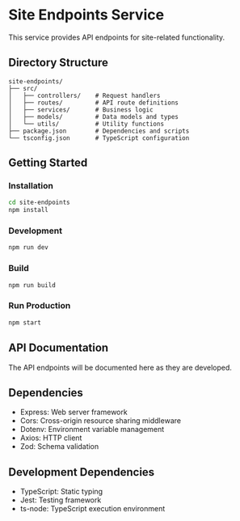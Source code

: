 # Site Endpoints Service

This service provides API endpoints for site-related functionality.

## Directory Structure

```
site-endpoints/
├── src/
│   ├── controllers/    # Request handlers
│   ├── routes/         # API route definitions
│   ├── services/       # Business logic
│   ├── models/         # Data models and types
│   └── utils/          # Utility functions
├── package.json        # Dependencies and scripts
└── tsconfig.json       # TypeScript configuration
```

## Getting Started

### Installation

```bash
cd site-endpoints
npm install
```

### Development

```bash
npm run dev
```

### Build

```bash
npm run build
```

### Run Production

```bash
npm start
```

## API Documentation

The API endpoints will be documented here as they are developed.

## Dependencies

- Express: Web server framework
- Cors: Cross-origin resource sharing middleware
- Dotenv: Environment variable management
- Axios: HTTP client
- Zod: Schema validation

## Development Dependencies

- TypeScript: Static typing
- Jest: Testing framework
- ts-node: TypeScript execution environment 